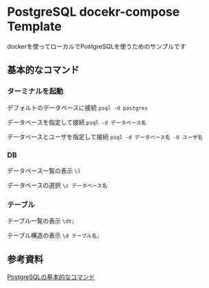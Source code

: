# PostgreSQL docekr-compose Template
dockerを使ってローカルでPostgreSQLを使うためのサンプルです 

## 基本的なコマンド
### ターミナルを起動
デフォルトのデータベースに接続
`psql -d postgres`

データベースを指定して接続
`psql -d データベース名`

データベースとユーザを指定して接続
`psql -d データベース名 -U ユーザ名`

### DB
データベース一覧の表示
`\l`

データベースの選択
`\c データベース名`

### テーブル
テーブル一覧の表示
`\dt;`

テーブル構造の表示
`\d テーブル名;`

## 参考資料
[PostgreSQLの基本的なコマンド](https://qiita.com/H-A-L/items/fe8cb0e0ee0041ff3ceb)
